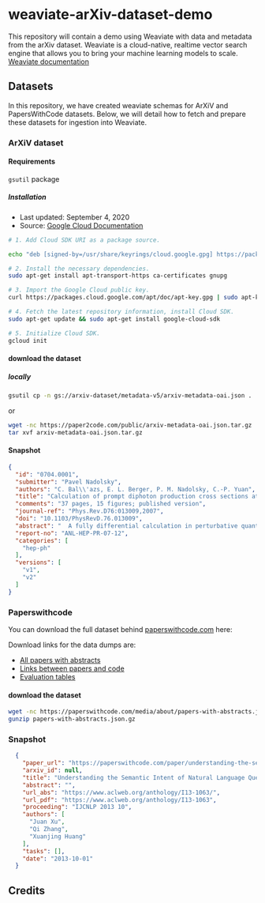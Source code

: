 # weaviate-arXiv-dataset-demo

This repository will contain a demo using Weaviate with data and metadata from the arXiv dataset.
Weaviate is a cloud-native, realtime vector search engine that allows you to bring your machine learning models to scale.
[Weaviate documentation](https://www.semi.technology/documentation/weaviate/current/)

## Datasets

In this repository, we have created weaviate schemas for ArXiV and PapersWithCode datasets.
Below, we will detail how to fetch and prepare these datasets for ingestion into Weaviate.

### ArXiV dataset

#### Requirements
`gsutil` package 

##### Installation
* Last updated: September 4, 2020
* Source: [Google Cloud Documentation](https://cloud.google.com/sdk/docs#deb)
```bash
# 1. Add Cloud SDK URI as a package source.

echo "deb [signed-by=/usr/share/keyrings/cloud.google.gpg] https://packages.cloud.google.com/apt cloud-sdk main" | sudo tee -a /etc/apt/sources.list.d/google-cloud-sdk.list

# 2. Install the necessary dependencies.
sudo apt-get install apt-transport-https ca-certificates gnupg

# 3. Import the Google Cloud public key.
curl https://packages.cloud.google.com/apt/doc/apt-key.gpg | sudo apt-key --keyring /usr/share/keyrings/cloud.google.gpg add -

# 4. Fetch the latest repository information, install Cloud SDK.
sudo apt-get update && sudo apt-get install google-cloud-sdk

# 5. Initialize Cloud SDK.
gcloud init
```

#### download the dataset

##### locally
```bash
gsutil cp -n gs://arxiv-dataset/metadata-v5/arxiv-metadata-oai.json .
```
or 
```bash
wget -nc https://paper2code.com/public/arxiv-metadata-oai.json.tar.gz
tar xvf arxiv-metadata-oai.json.tar.gz
```

#### Snapshot
```json
{
  "id": "0704.0001",
  "submitter": "Pavel Nadolsky",
  "authors": "C. Bal\\'azs, E. L. Berger, P. M. Nadolsky, C.-P. Yuan",
  "title": "Calculation of prompt diphoton production cross sections at Tevatron and\n  LHC energies",
  "comments": "37 pages, 15 figures; published version",
  "journal-ref": "Phys.Rev.D76:013009,2007",
  "doi": "10.1103/PhysRevD.76.013009",
  "abstract": "  A fully differential calculation in perturbative quantum chromodynamics is\npresented for the production of massive photon pairs at hadron colliders. All\nnext-to-leading order perturbative contributions from quark-antiquark,\ngluon-(anti)quark, and gluon-gluon subprocesses are included, as well as\nall-orders resummation of initial-state gluon radiation valid at\nnext-to-next-to-leading logarithmic accuracy. The region of phase space is\nspecified in which the calculation is most reliable. Good agreement is\ndemonstrated with data from the Fermilab Tevatron, and predictions are made for\nmore detailed tests with CDF and DO data. Predictions are shown for\ndistributions of diphoton pairs produced at the energy of the Large Hadron\nCollider (LHC). Distributions of the diphoton pairs from the decay of a Higgs\nboson are contrasted with those produced from QCD processes at the LHC, showing\nthat enhanced sensitivity to the signal can be obtained with judicious\nselection of events.\n",
  "report-no": "ANL-HEP-PR-07-12",
  "categories": [
    "hep-ph"
  ],
  "versions": [
    "v1",
    "v2"
  ]
}
```

### Paperswithcode
You can download the full dataset behind [paperswithcode.com](https://paperswithcode.com) here:

Download links for the data dumps are:

- [All papers with abstracts](https://paperswithcode.com/media/about/papers-with-abstracts.json.gz)
- [Links between papers and code](https://paperswithcode.com/media/about/links-between-papers-and-code.json.gz)
- [Evaluation tables](https://paperswithcode.com/media/about/evaluation-tables.json.gz)

#### download the dataset
```bash
wget -nc https://paperswithcode.com/media/about/papers-with-abstracts.json.gz
gunzip papers-with-abstracts.json.gz
```

### Snapshot
```json
  {
    "paper_url": "https://paperswithcode.com/paper/understanding-the-semantic-intent-of-natural",
    "arxiv_id": null,
    "title": "Understanding the Semantic Intent of Natural Language Query",
    "abstract": "",
    "url_abs": "https://www.aclweb.org/anthology/I13-1063/",
    "url_pdf": "https://www.aclweb.org/anthology/I13-1063",
    "proceeding": "IJCNLP 2013 10",
    "authors": [
      "Juan Xu",
      "Qi Zhang",
      "Xuanjing Huang"
    ],
    "tasks": [],
    "date": "2013-10-01"
  }
```

## Credits
